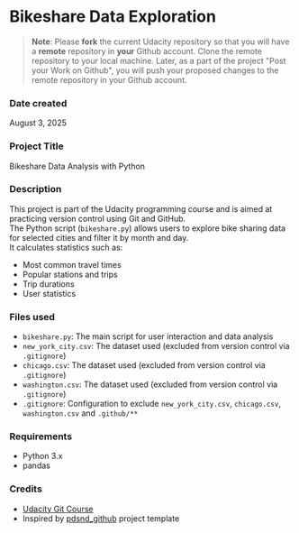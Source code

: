 # Bikeshare Data Exploration

>**Note**: Please **fork** the current Udacity repository so that you will have a **remote** repository in **your** Github account. Clone the remote repository to your local machine. Later, as a part of the project "Post your Work on Github", you will push your proposed changes to the remote repository in your Github account.

### Date created
August 3, 2025

### Project Title
Bikeshare Data Analysis with Python

### Description
This project is part of the Udacity programming course and is aimed at practicing version control using Git and GitHub.  
The Python script (`bikeshare.py`) allows users to explore bike sharing data for selected cities and filter it by month and day.  
It calculates statistics such as:

- Most common travel times
- Popular stations and trips
- Trip durations
- User statistics

### Files used
- `bikeshare.py`: The main script for user interaction and data analysis  
- `new_york_city.csv`: The dataset used (excluded from version control via `.gitignore`)
- `chicago.csv`: The dataset used (excluded from version control via `.gitignore`) 
- `washington.csv`: The dataset used (excluded from version control via `.gitignore`) 
- `.gitignore`: Configuration to exclude `new_york_city.csv`, `chicago.csv`, `washington.csv` and `.github/**`

### Requirements
- Python 3.x
- pandas

### Credits
- [Udacity Git Course](https://www.udacity.com/)
- Inspired by [pdsnd_github](https://github.com/udacity/pdsnd_github) project template
